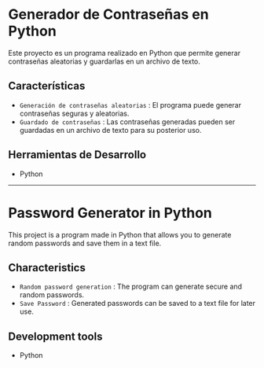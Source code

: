 # Generador de Contraseñas en Python

Este proyecto es un programa realizado en Python que permite generar contraseñas aleatorias y guardarlas en un archivo de texto.

## Características
- `Generación de contraseñas aleatorias` : El programa puede generar contraseñas seguras y aleatorias.
- `Guardado de contraseñas` : Las contraseñas generadas pueden ser guardadas en un archivo de texto para su posterior uso.

## Herramientas de Desarrollo
- Python

---------------------------------------

# Password Generator in Python

This project is a program made in Python that allows you to generate random passwords and save them in a text file.

## Characteristics
- `Random password generation` : The program can generate secure and random passwords.
- `Save Password` : Generated passwords can be saved to a text file for later use.

## Development tools
- Python

